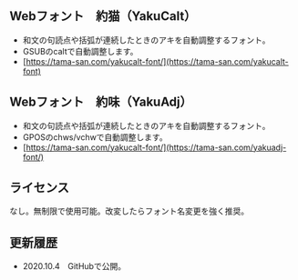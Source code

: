## Webフォント　約猫（YakuCalt）
* 和文の句読点や括弧が連続したときのアキを自動調整するフォント。
* GSUBのcaltで自動調整します。
* [https://tama-san.com/yakucalt-font/](https://tama-san.com/yakucalt-font)

## Webフォント　約味（YakuAdj）
* 和文の句読点や括弧が連続したときのアキを自動調整するフォント。
* GPOSのchws/vchwで自動調整します。
* [https://tama-san.com/yakucalt-font/](https://tama-san.com/yakuadj-font/)

## ライセンス
なし。無制限で使用可能。改変したらフォント名変更を強く推奨。

## 更新履歴
* 2020.10.4　GitHubで公開。